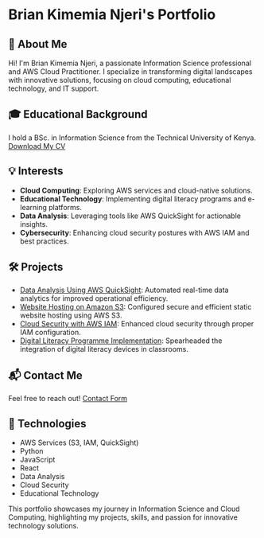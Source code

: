 # Brian Kimemia Njeri's Portfolio

## 📝 About Me
Hi! I'm Brian Kimemia Njeri, a passionate Information Science professional and AWS Cloud Practitioner. I specialize in transforming digital landscapes with innovative solutions, focusing on cloud computing, educational technology, and IT support.

## 🎓 Educational Background
I hold a BSc. in Information Science from the Technical University of Kenya. [Download My CV](https://briankimemia-plphackathon1.vercel.app/Brian_Kimemia_Njeri_CV.pdf)

## 💡 Interests
- **Cloud Computing**: Exploring AWS services and cloud-native solutions.
- **Educational Technology**: Implementing digital literacy programs and e-learning platforms.
- **Data Analysis**: Leveraging tools like AWS QuickSight for actionable insights.
- **Cybersecurity**: Enhancing cloud security postures with AWS IAM and best practices.

## 🛠️ Projects
- [Data Analysis Using AWS QuickSight](https://github.com/BrianKN019/aws-quicksight-project): Automated real-time data analytics for improved operational efficiency.
- [Website Hosting on Amazon S3](https://github.com/BrianKN019/s3-website-hosting): Configured secure and efficient static website hosting using AWS S3.
- [Cloud Security with AWS IAM](https://github.com/BrianKN019/aws-iam-security): Enhanced cloud security through proper IAM configuration.
- [Digital Literacy Programme Implementation](https://github.com/BrianKN019/digital-literacy-programme): Spearheaded the integration of digital literacy devices in classrooms.

## 📬 Contact Me
Feel free to reach out! [Contact Form](https://briankimemia-plphackathon1.vercel.app/contact)

## 🚀 Technologies
- AWS Services (S3, IAM, QuickSight)
- Python
- JavaScript
- React
- Data Analysis
- Cloud Security
- Educational Technology

This portfolio showcases my journey in Information Science and Cloud Computing, highlighting my projects, skills, and passion for innovative technology solutions.
